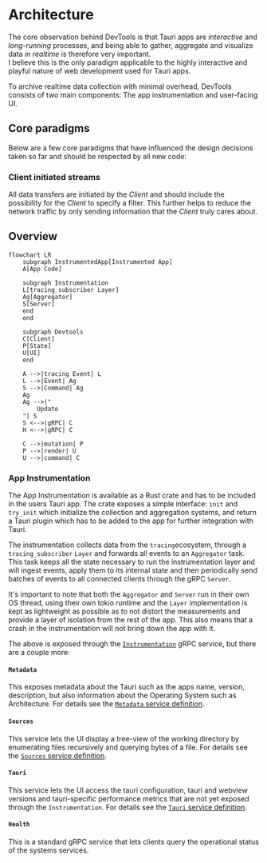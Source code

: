 # Architecture

The core observation behind DevTools is that Tauri apps are *interactive* and *long-running* processes, 
and being able to gather, aggregate and visualize data *in realtime* is therefore very important.  
I believe this is the only paradigm applicable to the highly interactive and playful nature of web development used for Tauri apps.

To archive realtime data collection with minimal overhead, DevTools consists of two main components: 
The app instrumentation and user-facing UI.

## Core paradigms

Below are a few core paradigms that have influenced the design decisions taken so far and should be respected by all new code:

### Client initiated streams

All data transfers are initiated by the *Client* and should include the possibility for the *Client* to specify a filter. 
This further helps to reduce the network traffic by only sending information that the *Client* truly cares about.

## Overview

```mermaid
flowchart LR
    subgraph InstrumentedApp[Instrumented App]
    A[App Code]

    subgraph Instrumentation
    L[tracing_subscriber Layer]
    Ag[Aggregator]
    S[Server]
    end
    end

    subgraph Devtools
    C[Client]
    P[State]
    U[UI]
    end

    A -->|tracing Event| L
    L -->|Event| Ag
    S -->|Command| Ag
    Ag
    Ag -->|"
        Update
    "| S
    S <-->|gRPC| C
    H <-->|gRPC| C

    C -->|mutation| P
    P -->|render| U
    U -->|command| C
```

### App Instrumentation

The App Instrumentation is available as a Rust crate and has to be included in the users Tauri app. 
The crate exposes a simple interface: `init` and `try_init` which initialize the collection and aggregation systems, 
and return a Tauri plugin which has to be added to the app for further integration with Tauri.

The instrumentation collects data from the `tracing`ecosystem, through a `tracing_subscriber` `Layer` and 
forwards all events to an `Aggregator` task. This task keeps all the state necessary to run the instrumentation layer 
and will ingest events, apply them to its internal state and then periodically send batches of events to all 
connected clients through the gRPC `Server`.

It's important to note that both the `Aggregator` and `Server` run in their own OS thread, using their own tokio runtime 
and the `Layer` implementation is kept as lightweight as possible as to not distort the measurements and provide a 
layer of isolation from the rest of the app.
This also means that a crash in the instrumentation will not bring down the app with it.

The above is exposed through the [`Instrumentation`](./wire/proto/instrument.proto) gRPC service, but there are a couple more:

#### `Metadata`

This exposes metadata about the Tauri such as the apps name, version, description, but also information
about the Operating System such as Architecture.
For details see the [`Metadata` service definition](./wire/proto/meta.proto).

#### `Sources`

This service lets the UI display a tree-view of the working directory by enumerating files recursively and 
querying bytes of a file.
For details see the [`Sources` service definition](./wire/proto/sources.proto).

#### `Tauri`

This service lets the UI access the tauri configuration, tauri and webview versions and tauri-specific performance 
metrics that are not yet exposed through the `Instrumentation`.
For details see the [`Tauri` service definition](./wire/proto/tauri.proto).

#### `Health`

This is a standard gRPC service that lets clients query the operational status of the systems services.
